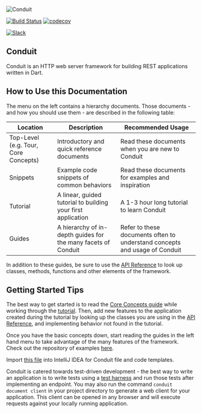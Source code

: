 ![Conduit](https://s3.amazonaws.com/conduit-collateral/conduit.png)

[![Build Status](https://travis-ci.org/conduit.dart/conduit.svg?branch=master)](https://travis-ci.org/conduit.dart/conduit) [![codecov](https://codecov.io/gh/conduit.dart/conduit/branch/master/graph/badge.svg)](https://codecov.io/gh/conduit.dart/conduit)

<a href="http://slackconduitsignup.herokuapp.com/"><img src="https://slackconduitsignup.herokuapp.com/badge.svg" alt="Slack"/></a><br/>

## Conduit

Conduit is an HTTP web server framework for building REST applications written in Dart.

## How to Use this Documentation

The menu on the left contains a hierarchy documents. Those documents - and how you should use them - are described in the following table:

| Location | Description | Recommended Usage |
|---|---|---|
| Top-Level (e.g. Tour, Core Concepts) | Introductory and quick reference documents | Read these documents when you are new to Conduit |
| Snippets | Example code snippets of common behaviors | Read these documents for examples and inspiration
| Tutorial | A linear, guided tutorial to building your first application | A 1-3 hour long tutorial to learn Conduit |
| Guides | A hierarchy of in-depth guides for the many facets of Conduit | Refer to these documents often to understand concepts and usage of Conduit |

In addition to these guides, be sure to use the [API Reference](https://pub.dev/documentation/conduit/latest/) to look up classes, methods, functions and other elements of the framework.

## Getting Started Tips

The best way to get started is to read the [Core Concepts guide](core_concepts.md) while working through the [tutorial](tut/getting-started.md). Then, add new features to the application created during the tutorial by looking up the classes you are using in the [API Reference](https://pub.dev/documentation/conduit/latest/), and implementing behavior not found in the tutorial. 

Once you have the basic concepts down, start reading the guides in the left hand menu to take advantage of the many features of the framework. Check out the repository of examples [here](https://github.com/conduit.dart/conduit_examples).

Import [this file](https://s3.amazonaws.com/conduit-intellij/conduit.jar) into IntelliJ IDEA for Conduit file and code templates.

Conduit is catered towards test-driven development - the best way to write an application is to write tests using a [test harness](testing/tests.md) and run those tests after implementing an endpoint. You may also run the command `conduit document client` in your project directory to generate a web client for your application. This client can be opened in any browser and will execute requests against your locally running application.

